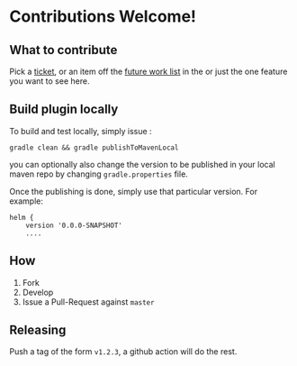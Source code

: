 Contributions Welcome!
===

What to contribute
---

Pick a [ticket](https://github.com/kiwigrid/helm-gradle-plugin/issues), or an item off the [future work list](README.md#further-work) in the or just the one feature you want to see here.

Build plugin locally
---

To build and test locally, simply issue : 

```
gradle clean && gradle publishToMavenLocal
```

you can optionally also change the version to be published in your local maven repo by changing `gradle.properties` file.

Once the publishing is done, simply use that particular version. For example:

```
helm {
    version '0.0.0-SNAPSHOT'
    ....
```

How
---

1. Fork 
2. Develop
3. Issue a Pull-Request against `master`

Releasing
---

Push a tag of the form `v1.2.3`, a github action will do the rest.